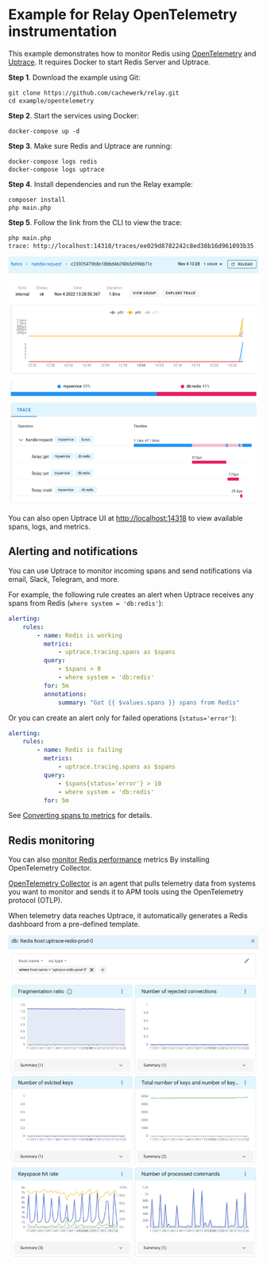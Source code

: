 # Example for Relay OpenTelemetry instrumentation

This example demonstrates how to monitor Redis using [OpenTelemetry](https://opentelemetry.io/) and
[Uptrace](https://github.com/uptrace/uptrace). It requires Docker to start Redis Server and Uptrace.

**Step 1**. Download the example using Git:

```shell
git clone https://github.com/cachewerk/relay.git
cd example/opentelemetry
```

**Step 2**. Start the services using Docker:

```shell
docker-compose up -d
```

**Step 3**. Make sure Redis and Uptrace are running:

```shell
docker-compose logs redis
docker-compose logs uptrace
```

**Step 4**. Install dependencies and run the Relay example:

```shell
composer install
php main.php
```

**Step 5**. Follow the link from the CLI to view the trace:

```shell
php main.php
trace: http://localhost:14318/traces/ee029d8782242c8ed38b16d961093b35
```

![Relay trace](./image/relay-trace.png)

You can also open Uptrace UI at [http://localhost:14318](http://localhost:14318) to view available
spans, logs, and metrics.

## Alerting and notifications

You can use Uptrace to monitor incoming spans and send notifications via email, Slack, Telegram, and more.

For example, the following rule creates an alert when Uptrace receives any spans from Redis (`where system = 'db:redis'`):

```yaml
alerting:
    rules:
        - name: Redis is working
          metrics:
              - uptrace.tracing.spans as $spans
          query:
              - $spans > 0
              - where system = 'db:redis'
          for: 5m
          annotations:
              summary: "Got {{ $values.spans }} spans from Redis"
```

Or you can create an alert only for failed operations (`status='error'`):

```yaml
alerting:
    rules:
        - name: Redis is failing
          metrics:
              - uptrace.tracing.spans as $spans
          query:
              - $spans{status='error'} > 10
              - where system = 'db:redis'
          for: 5m
```

See [Converting spans to metrics](https://uptrace.dev/get/span-metrics.html) for details.

## Redis monitoring

You can also [monitor Redis performance](https://uptrace.dev/opentelemetry/redis-monitoring.html) metrics By installing OpenTelemetry Collector.

[OpenTelemetry Collector](https://uptrace.dev/opentelemetry/collector.html) is an agent that pulls
telemetry data from systems you want to monitor and sends it to APM tools using the OpenTelemetry
protocol (OTLP).

When telemetry data reaches Uptrace, it automatically generates a Redis dashboard from a pre-defined template.

![Redis dashboard](./image/metrics.png)
